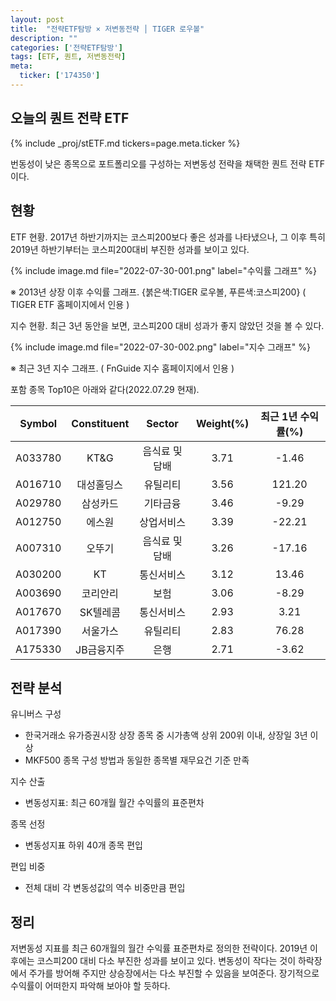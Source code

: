 ```yaml
---
layout: post
title:  "전략ETF탐방 × 저변동전략 │ TIGER 로우볼"
description: ""
categories: ['전략ETF탐방']
tags: [ETF, 퀀트, 저변동전략]
meta:
  ticker: ['174350']
---
```


## 오늘의 퀀트 전략 ETF

{% include _proj/stETF.md tickers=page.meta.ticker %}

번동성이 낮은 종목으로 포트폴리오를 구성하는 저변동성 전략을 채택한 퀀트 전략 ETF이다. 

## 현황

ETF 현황. 2017년 하반기까지는 코스피200보다 좋은 성과를 나타냈으나, 그 이후 특히 2019년 하반기부터는 코스피200대비 부진한 성과를 보이고 있다. 

{% include image.md file="2022-07-30-001.png" label="수익률 그래프" %}

※ 2013년 상장 이후 수익률 그래프. {붉은색:TIGER 로우볼, 푸른색:코스피200} ( TIGER ETF 홈페이지에서 인용 )

지수 현황. 최근 3년 동안을 보면, 코스피200 대비 성과가 좋지 않았던 것을 볼 수 있다. 

{% include image.md file="2022-07-30-002.png" label="지수 그래프" %}

※ 최근 3년 지수 그래프. ( FnGuide 지수 홈페이지에서 인용 )

포함 종목 Top10은 아래와 같다(2022.07.29 현재). 

|  Symbol | Constituent |     Sector     | Weight(%) | 최근 1년 수익률(%) |
|:-------:|:-----------:|:--------------:|:---------:|:------------------:|
| A033780 | KT&G        | 음식료 및 담배 |      3.71 |              -1.46 |
| A016710 | 대성홀딩스  | 유틸리티       |      3.56 |             121.20 |
| A029780 | 삼성카드    | 기타금융       |      3.46 |              -9.29 |
| A012750 | 에스원      | 상업서비스     |      3.39 |             -22.21 |
| A007310 | 오뚜기      | 음식료 및 담배 |      3.26 |             -17.16 |
| A030200 | KT          | 통신서비스     |      3.12 |              13.46 |
| A003690 | 코리안리    | 보험           |      3.06 |              -8.29 |
| A017670 | SK텔레콤    | 통신서비스     |      2.93 |               3.21 |
| A017390 | 서울가스    | 유틸리티       |      2.83 |              76.28 |
| A175330 | JB금융지주  | 은행           |      2.71 |              -3.62 |

## 전략 분석

유니버스 구성
* 한국거래소 유가증권시장 상장 종목 중 시가총액 상위 200위 이내, 상장일 3년 이상
* MKF500 종목 구성 방법과 동일한 종목별 재무요건 기준 만족

지수 산출
* 변동성지표: 최근 60개월 월간 수익률의 표준편차

종목 선정
* 변동성지표 하위 40개 종목 편입

편입 비중
* 전체 대비 각 변동성값의 역수 비중만큼 편입

## 정리

저변동성 지표를 최근 60개월의 월간 수익률 표준편차로 정의한 전략이다. 2019년 이후에는 코스피200 대비 다소 부진한 성과를 보이고 있다. 변동성이 작다는 것이 하락장에서 주가를 방어해 주지만 상승장에서는 다소 부진할 수 있음을 보여준다. 장기적으로 수익률이 어떠한지 파악해 보아야 할 듯하다. 